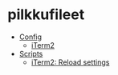 # pilkkufileet

  - [Config](./config)
    - [iTerm2](./config/iterm2)
  - [Scripts](./scripts)
    - [iTerm2: Reload settings](./scripts/iterm-reload)